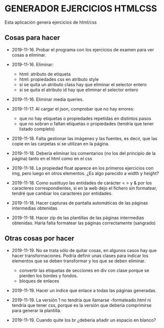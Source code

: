 # GENERADOR EJERCICIOS HTMLCSS

Esta aplicación genera ejercicios de html/css

## Cosas para hacer

-   2019-11-16. Probar el programa con los ejercicios de examen para ver cosas a eliminar.

-   2019-11-16. Eliminar:

    -   html: atributo de etiqueta
    -   html: propiedades css en atributo style
    -   si se quita un atributo class hay que eliminar el selector entero
    -   si se quita el atributo id hay que eliminar el selector entero

-   2019-11-16. Eliminar media queries.

-   2019-11-17. Al cargar el json, comprobar que no hay errores:

    -   que no hay etiquetas o propiedades repetidas en distintos pasos
    -   que no sobran o faltan etiquetas o propiedades (tendría que tener listado completo)

-   2019-11-18. Falta gestionar las imágenes y las fuentes, es decir, que las copie en las carpetas si se utilizan en la página.

-   2019-11-18. Debería eliminar los comentarios (no los del principio de la página) tanto en el html como en el css

-   2019-11-18. La propiedad float aparece en los primeros ejercicios con img, pero luego en otros elementos. ¿Es algo parecido a width y height?

-   2019-11-18. Como sustituyo las entidades de carácter &lt; &gt; y &amp;  por los caracteres correspondientes, si en la web dejo el fichero sin formatear, tendré que  cambiar los caracteres por entidades.

-   2019-11-18. Hacer capturas de pantalla automáticas de las páginas intermedias obtenidas

-   2019-11-18. Hacer zip de las plantillas de las páginas intermedias obtenidas. Haría falta formatear las páginas correctamente (sangrado)

## Otras cosas por hacer

-   2019-11-19. No se trata sólo de quitar cosas, en algunos casos hay que hacer transformaciones. Podría definir unas clases para indicar los elementos que se deben transformar y los que se deben eliminar.

    -   convertir las etiquetas de secciones en div con clase porque se pierden los bordes y fondos.
    -   bloques de enlaces

-   2019-11-19. Hacer un índice que enlace a todas las páginas generadas.

-   2019-11-19. La versión 1 no tendría que llamarse -formateado.html ni tendría que tener css, porque es la versión que debería comprimirse para generar la plantilla.

-   2019-11-19. Cuando quite los br ¿debería añadir un espacio en blanco?
